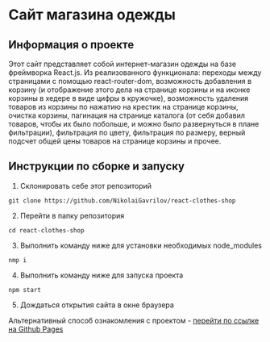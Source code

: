 # Сайт магазина одежды

## Информация о проекте 

Этот сайт представляет собой интернет-магазин одежды на базе фреймворка React.js. Из реализованного функционала: переходы между страницами с помощью react-router-dom, возможность добавления в корзину (и отображение этого дела на странице корзины и на иконке корзины в хедере в виде цифры в кружочке), возможность удаления товаров из корзины по нажатию на крестик на странице корзины, очистка корзины, пагинация на странице каталога (от себя добавил товаров, чтобы их было побольше, и можно было развернуться в плане фильтрации), фильтрация по цвету, фильтрация по размеру, верный подсчет общей цены товаров на странице корзины и прочее.

## Инструкции по сборке и запуску

1. Склонировать себе этот репозиторий
```
git clone https://github.com/NikolaiGavrilov/react-clothes-shop
```
2. Перейти в папку репозитория
```
cd react-clothes-shop
```
3. Выполнить команду ниже для установки необходимых node_modules
```
nmp i
```
4. Выполнить команду ниже для запуска проекта
```
npm start
```
5. Дождаться открытия сайта в окне браузера

Альтернативный способ ознакомления с проектом - [перейти по ссылке на Github Pages](https://nikolaigavrilov.github.io/react-clothes-shop/)

